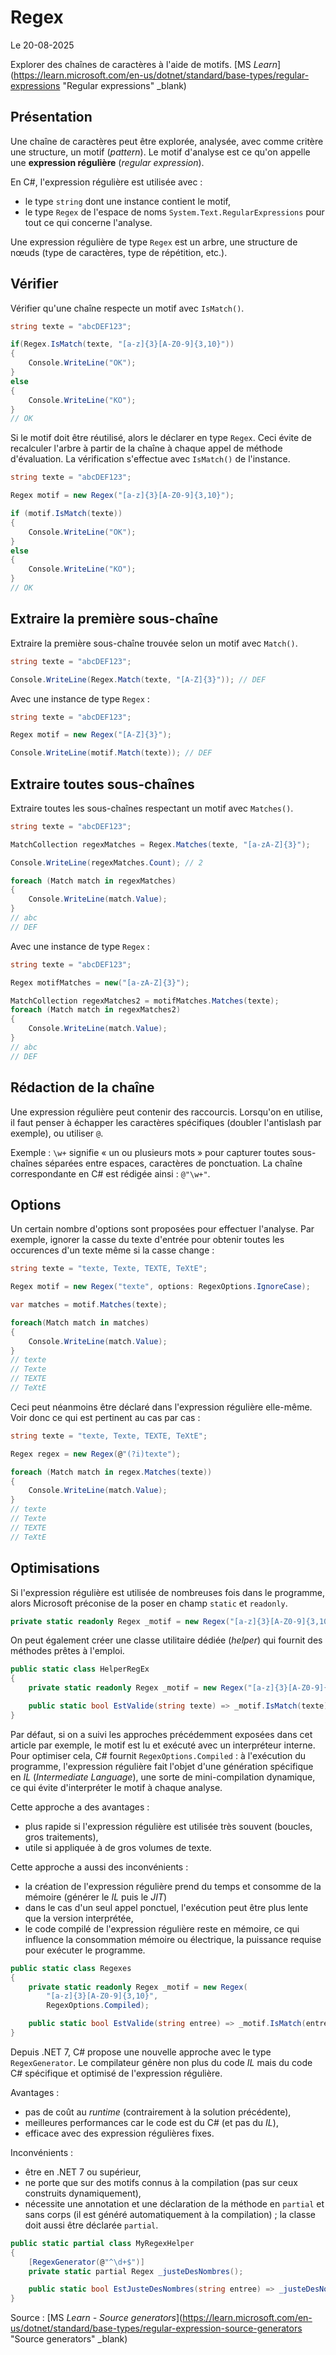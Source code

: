 # Regex

Le 20-08-2025

Explorer des chaînes de caractères à l'aide de motifs. [MS *Learn*](https://learn.microsoft.com/en-us/dotnet/standard/base-types/regular-expressions "Regular expressions" _blank)

## Présentation

Une chaîne de caractères peut être explorée, analysée, avec comme critère une structure, un motif (*pattern*). Le motif d'analyse est ce qu'on appelle une **expression régulière** (*regular expression*).

En C#, l'expression régulière est utilisée avec :
- le type `string` dont une instance contient le motif,
- le type `Regex` de l'espace de noms `System.Text.RegularExpressions` pour tout ce qui concerne l'analyse.

Une expression régulière de type `Regex` est un arbre, une structure de nœuds (type de caractères, type de répétition, etc.).

## Vérifier

Vérifier qu'une chaîne respecte un motif avec `IsMatch()`.

```C#
string texte = "abcDEF123";

if(Regex.IsMatch(texte, "[a-z]{3}[A-Z0-9]{3,10}"))
{
	Console.WriteLine("OK");
}
else
{
	Console.WriteLine("KO");
}
// OK
```

Si le motif doit être réutilisé, alors le déclarer en type `Regex`. Ceci évite de recalculer l'arbre à partir de la chaîne à chaque appel de méthode d'évaluation. La vérification s'effectue avec `IsMatch()` de l'instance.

```C#
string texte = "abcDEF123";

Regex motif = new Regex("[a-z]{3}[A-Z0-9]{3,10}");

if (motif.IsMatch(texte))
{
	Console.WriteLine("OK");
}
else
{
	Console.WriteLine("KO");
}
// OK
```

## Extraire la première sous-chaîne

Extraire la première sous-chaîne trouvée selon un motif avec `Match()`.

```C#
string texte = "abcDEF123";

Console.WriteLine(Regex.Match(texte, "[A-Z]{3}")); // DEF
```

Avec une instance de type `Regex` :

```C#
string texte = "abcDEF123";

Regex motif = new Regex("[A-Z]{3}");

Console.WriteLine(motif.Match(texte)); // DEF
```

## Extraire toutes sous-chaînes

Extraire toutes les sous-chaînes respectant un motif avec `Matches()`.

```C#
string texte = "abcDEF123";

MatchCollection regexMatches = Regex.Matches(texte, "[a-zA-Z]{3}");

Console.WriteLine(regexMatches.Count); // 2

foreach (Match match in regexMatches)
{
	Console.WriteLine(match.Value);
}
// abc
// DEF
```

Avec une instance de type `Regex` : 

```C#
string texte = "abcDEF123";

Regex motifMatches = new("[a-zA-Z]{3}");

MatchCollection regexMatches2 = motifMatches.Matches(texte);
foreach (Match match in regexMatches2)
{
	Console.WriteLine(match.Value);
}
// abc
// DEF
```

## Rédaction de la chaîne

Une expression régulière peut contenir des raccourcis. Lorsqu'on en utilise, il faut penser à échapper les caractères spécifiques (doubler l'antislash par exemple), ou utiliser `@`.

Exemple : `\w+` signifie « un ou plusieurs mots » pour capturer toutes sous-chaînes séparées entre espaces, caractères de ponctuation. La chaîne correspondante en C# est rédigée ainsi : `@"\w+"`.

## Options

Un certain nombre d'options sont proposées pour effectuer l'analyse. Par exemple, ignorer la casse du texte d'entrée pour obtenir toutes les occurences d'un texte même si la casse change :

```C#
string texte = "texte, Texte, TEXTE, TeXtE";

Regex motif = new Regex("texte", options: RegexOptions.IgnoreCase);

var matches = motif.Matches(texte);

foreach(Match match in matches)
{
	Console.WriteLine(match.Value);
}
// texte
// Texte
// TEXTE
// TeXtE
```

Ceci peut néanmoins être déclaré dans l'expression régulière elle-même. Voir donc ce qui est pertinent au cas par cas :

```C#
string texte = "texte, Texte, TEXTE, TeXtE";

Regex regex = new Regex(@"(?i)texte");

foreach (Match match in regex.Matches(texte))
{
	Console.WriteLine(match.Value);
}
// texte
// Texte
// TEXTE
// TeXtE
```

## Optimisations

Si l'expression régulière est utilisée de nombreuses fois dans le programme, alors Microsoft préconise de la poser en champ `static` et `readonly`.

```C#
private static readonly Regex _motif = new Regex("[a-z]{3}[A-Z0-9]{3,10}");
```

On peut également créer une classe utilitaire dédiée (*helper*) qui fournit des méthodes prêtes à l'emploi.

```C#
public static class HelperRegEx 
{
	private static readonly Regex _motif = new Regex("[a-z]{3}[A-Z0-9]{3,10}");

	public static bool EstValide(string texte) => _motif.IsMatch(texte);
}
```

Par défaut, si on a suivi les approches précédemment exposées dans cet article par exemple, le motif est lu et exécuté avec un interpréteur interne. Pour optimiser cela, C# fournit `RegexOptions.Compiled` : à l'exécution du programme, l'expression régulière fait l'objet d'une génération spécifique en *IL* (*Intermediate Language*), une sorte de mini-compilation dynamique, ce qui évite d'interpréter le motif à chaque analyse.

Cette approche a des avantages :
- plus rapide si l'expression régulière est utilisée très souvent (boucles, gros traitements),
- utile si appliquée à de gros volumes de texte.

Cette approche a aussi des inconvénients :
- la création de l'expression régulière prend du temps et consomme de la mémoire (générer le *IL* puis le *JIT*)
- dans le cas d'un seul appel ponctuel, l'exécution peut être plus lente que la version interprétée,
- le code compilé de l'expression régulière reste en mémoire, ce qui influence la consommation mémoire ou électrique, la puissance requise pour exécuter le programme.

```C#
public static class Regexes
{
    private static readonly Regex _motif = new Regex(
		"[a-z]{3}[A-Z0-9]{3,10}", 
		RegexOptions.Compiled);

	public static bool EstValide(string entree) => _motif.IsMatch(entree);
}
```

Depuis .NET 7, C# propose une nouvelle approche avec le type `RegexGenerator`. Le compilateur génère non plus du code *IL* mais du code C# spécifique et optimisé de l'expression régulière. 

Avantages :
- pas de coût au *runtime* (contrairement à la solution précédente),
- meilleures performances car le code est du C# (et pas du *IL*),
- efficace avec des expression régulières fixes.

Inconvénients :
- être en .NET 7 ou supérieur,
- ne porte que sur des motifs connus à la compilation (pas sur ceux construits dynamiquement),
- nécessite une annotation et une déclaration de la méthode en `partial` et sans corps (il est généré automatiquement à la compilation) ; la classe doit aussi être déclarée `partial`.

```C#
public static partial class MyRegexHelper
{
	[RegexGenerator(@"^\d+$")]
	private static partial Regex _justeDesNombres();

	public static bool EstJusteDesNombres(string entree) => _justeDesNombres().IsMatch(entree);
}
```

Source : [MS *Learn - Source generators*](https://learn.microsoft.com/en-us/dotnet/standard/base-types/regular-expression-source-generators "Source generators" _blank)


